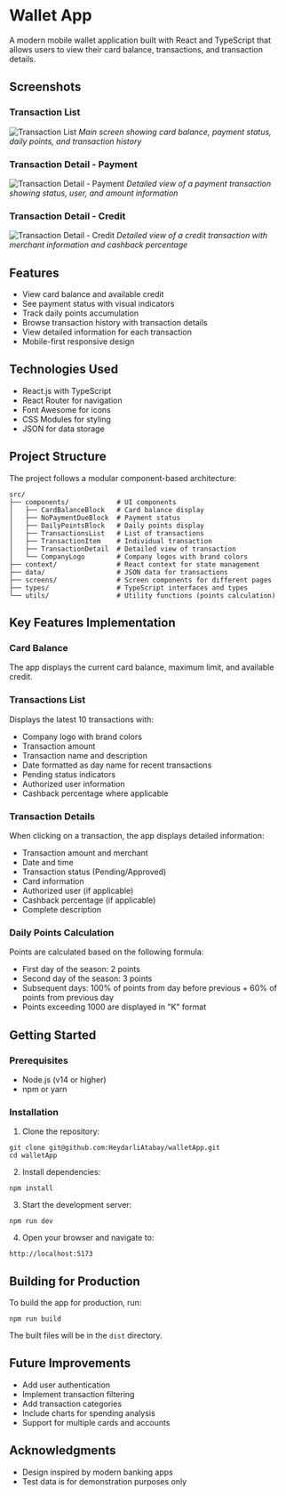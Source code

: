 # Wallet App

A modern mobile wallet application built with React and TypeScript that allows users to view their card balance, transactions, and transaction details.

## Screenshots

### Transaction List
![Transaction List](./screenshots/Transaction_List.png)
*Main screen showing card balance, payment status, daily points, and transaction history*

### Transaction Detail - Payment
![Transaction Detail - Payment](./screenshots/Transaction_Detail_Payment.png)
*Detailed view of a payment transaction showing status, user, and amount information*

### Transaction Detail - Credit
![Transaction Detail - Credit](./screenshots/Transaction_Detail_Credit.png)
*Detailed view of a credit transaction with merchant information and cashback percentage*

## Features

- View card balance and available credit
- See payment status with visual indicators
- Track daily points accumulation
- Browse transaction history with transaction details
- View detailed information for each transaction
- Mobile-first responsive design

## Technologies Used

- React.js with TypeScript
- React Router for navigation
- Font Awesome for icons
- CSS Modules for styling
- JSON for data storage

## Project Structure

The project follows a modular component-based architecture:

```
src/
├── components/            # UI components
│   ├── CardBalanceBlock   # Card balance display
│   ├── NoPaymentDueBlock  # Payment status
│   ├── DailyPointsBlock   # Daily points display
│   ├── TransactionsList   # List of transactions
│   ├── TransactionItem    # Individual transaction
│   ├── TransactionDetail  # Detailed view of transaction
│   └── CompanyLogo        # Company logos with brand colors
├── context/               # React context for state management
├── data/                  # JSON data for transactions
├── screens/               # Screen components for different pages
├── types/                 # TypeScript interfaces and types
└── utils/                 # Utility functions (points calculation)
```

## Key Features Implementation

### Card Balance

The app displays the current card balance, maximum limit, and available credit.

### Transactions List

Displays the latest 10 transactions with:
- Company logo with brand colors
- Transaction amount
- Transaction name and description
- Date formatted as day name for recent transactions
- Pending status indicators
- Authorized user information
- Cashback percentage where applicable

### Transaction Details

When clicking on a transaction, the app displays detailed information:
- Transaction amount and merchant
- Date and time
- Transaction status (Pending/Approved)
- Card information
- Authorized user (if applicable)
- Cashback percentage (if applicable)
- Complete description

### Daily Points Calculation

Points are calculated based on the following formula:
- First day of the season: 2 points
- Second day of the season: 3 points
- Subsequent days: 100% of points from day before previous + 60% of points from previous day
- Points exceeding 1000 are displayed in "K" format

## Getting Started

### Prerequisites

- Node.js (v14 or higher)
- npm or yarn

### Installation

1. Clone the repository:
```
git clone git@github.com:HeydarliAtabay/walletApp.git
cd walletApp
```

2. Install dependencies:
```
npm install
```

3. Start the development server:
```
npm run dev
```

4. Open your browser and navigate to:
```
http://localhost:5173
```

## Building for Production

To build the app for production, run:

```
npm run build
```

The built files will be in the `dist` directory.

## Future Improvements

- Add user authentication
- Implement transaction filtering
- Add transaction categories
- Include charts for spending analysis
- Support for multiple cards and accounts

## Acknowledgments

- Design inspired by modern banking apps
- Test data is for demonstration purposes only
